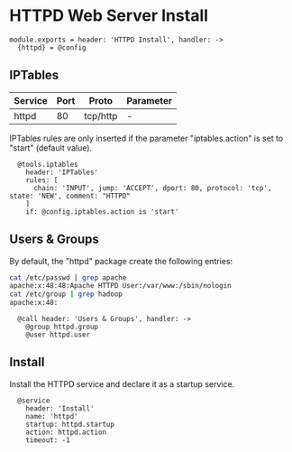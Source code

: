 
# HTTPD Web Server Install

    module.exports = header: 'HTTPD Install', handler: ->
      {httpd} = @config

## IPTables

| Service    | Port | Proto    | Parameter       |
|------------|------|----------|-----------------|
| httpd      | 80   | tcp/http | -               |

IPTables rules are only inserted if the parameter "iptables.action" is set to 
"start" (default value).

      @tools.iptables
        header: 'IPTables'
        rules: [
          chain: 'INPUT', jump: 'ACCEPT', dport: 80, protocol: 'tcp', state: 'NEW', comment: "HTTPD"
        ]
        if: @config.iptables.action is 'start'

## Users & Groups

By default, the "httpd" package create the following entries:

```bash
cat /etc/passwd | grep apache
apache:x:48:48:Apache HTTPD User:/var/www:/sbin/nologin
cat /etc/group | grep hadoop
apache:x:48:
```

      @call header: 'Users & Groups', handler: ->
        @group httpd.group
        @user httpd.user

## Install

Install the HTTPD service and declare it as a startup service.

      @service
        header: 'Install'
        name: 'httpd'
        startup: httpd.startup
        action: httpd.action
        timeout: -1
